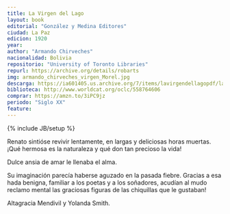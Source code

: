 ```yaml
---
title: La Virgen del Lago
layout: book
editorial: "González y Medina Editores"
ciudad: La Paz
edicion: 1920
year: 
author: "Armando Chirveches"
nacionalidad: Bolivia
repositorio: "University of Toronto Libraries"
repurl: https://archive.org/details/robarts
img: armando_chirveches_virgen_Morel.jpg
descarga: https://ia601405.us.archive.org/7/items/lavirgendellagopdf/lavirgendellagopdf.pdf
biblioteca: http://www.worldcat.org/oclc/558764606
comprar: https://amzn.to/3iPC9jz
periodo: "Siglo XX"
feature: 
---
```

{% include JB/setup %}

Renato sintióse revivir lentamente, en largas y deliciosas horas muertas. ¡Qué hermosa es la naturaleza y qué don tan precioso la vida! 
		
Dulce ansia de amar le llenaba el alma.
 
Su imaginación parecía haberse aguzado en la pasada fiebre. Gracias a esa hada benigna, familiar a los poetas y a los soñadores, acudían al mudo reclamo mental las graciosas figuras de las chiquillas que le gustaban!

Altagracia Mendivil y Yolanda Smith.
